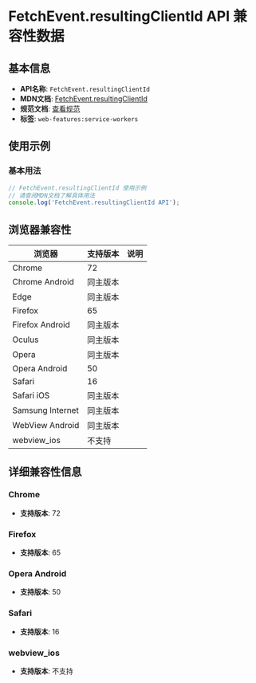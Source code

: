 # FetchEvent.resultingClientId API 兼容性数据

## 基本信息

- **API名称**: `FetchEvent.resultingClientId`
- **MDN文档**: [FetchEvent.resultingClientId](https://developer.mozilla.org/docs/Web/API/FetchEvent/resultingClientId)
- **规范文档**: [查看规范](https://w3c.github.io/ServiceWorker/#fetch-event-resultingclientid)
- **标签**: `web-features:service-workers`

## 使用示例

### 基本用法

```javascript
// FetchEvent.resultingClientId 使用示例
// 请查阅MDN文档了解具体用法
console.log('FetchEvent.resultingClientId API');
```

## 浏览器兼容性

| 浏览器 | 支持版本 | 说明 |
|--------|----------|------|
| Chrome | 72 |  |
| Chrome Android | 同主版本 |  |
| Edge | 同主版本 |  |
| Firefox | 65 |  |
| Firefox Android | 同主版本 |  |
| Oculus | 同主版本 |  |
| Opera | 同主版本 |  |
| Opera Android | 50 |  |
| Safari | 16 |  |
| Safari iOS | 同主版本 |  |
| Samsung Internet | 同主版本 |  |
| WebView Android | 同主版本 |  |
| webview_ios | 不支持 |  |

## 详细兼容性信息

### Chrome

- **支持版本**: 72

### Firefox

- **支持版本**: 65

### Opera Android

- **支持版本**: 50

### Safari

- **支持版本**: 16

### webview_ios

- **支持版本**: 不支持

